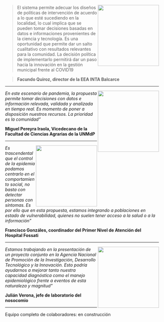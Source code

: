 > <img align="right" src="images/0_facundo.jpg" height ="200" align="left"/>

> El sistema permite adecuar los diseños de políticas de intervención de acuerdo a lo que esté sucediendo en la localidad, lo cual implica que se pueden tomar decisiones basadas en datos e informaciones provenientes de la ciencia y tecnología. Es una oportunidad que permite dar un salto cualitativo con resultados relevantes para la comunidad. La decisión política de implementarlo permitirá dar un paso hacia la innovación en la gestión municipal frente al COVID19

>**Facundo Quiroz, director de la EEA INTA Balcarce** 

---

<img align="right" src="images/0_miguel1.png" height ="200" align="left"/>

_En este escenario de pandemia, la propuesta permite tomar decisiones con datos e información relevada, validada y analizada en tiempo real. Es momento de poner a disposición nuestros recursos. La prioridad es la comunidad”_

**Miguel Pereyra Iraola, Vicedecano de la Facultad de Ciencias Agrarias de la UNMdP**

---

<img align="right" src="images/0_francisco.jpg" height ="200" align="left"/>

_Es trascendental que el control de la epidemia podamos centrarlo en el comportamiento social, no basta con detectar personas con síntomas. Es por ello que en esta propuesta, estamos integrando a poblaciones en estado de vulnerabilidad, quienes no suelen tener acceso a la salud o a la información”_

**Francisco Gonzáles, coordinador del Primer Nivel de Atención del Hospital Fossati**

---

<img align="right" src="images/0_julian.jpeg" height ="200" align="left"/>

_Estamos trabajando en la presentación de un proyecto conjunto en la Agencia Nacional de Promoción de la Investigación, Desarrollo Tecnológico y la Innovación. Esto podría ayudarnos a mejorar tanto nuestra capacidad diagnóstica como el manejo epidemiológico frente a eventos de esta naturaleza y magnitud"_ 

**Julián Verona, jefe de laboratorio del nosocomio**

---

Equipo completo de colaboradores: en construcción
